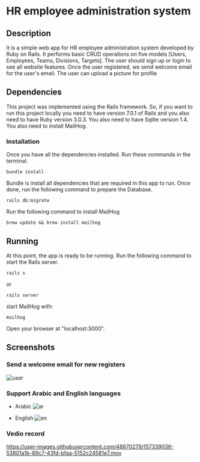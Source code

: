 # HR employee administration system
## Description
It is a simple web app for HR employee administration system developed by Ruby on Rails. It performs basic CRUD operations on five models [Users, Employees, Teams, Divisions, Targets]. The user should sign up or login to see all website features. Once the user registered, we send welcome email for the user's email. The user can upload a picture for profile

## Dependencies
This project was implemented using the Rails framework. So, if you want to run this project locally you need to have version 7.0.1 of Rails and you also need to have Ruby version 3.0.3. You also need to have Sqlite version 1.4. You also need to install MailHog.

### Installation
Once you have all the dependencies installed. Run these commands in the terminal.
```
bundle install
```
Bundle is install all dependencies that are required in this app to run.
Once done, run the following command to prepare the Database.
```
rails db:migrate
```
Run the following command to install MailHog
```
brew update && brew install mailhog 
```

## Running
At this point, the app is ready to be running. Run the following command to start the Rails server.

```
rails s 
```
or 
```
rails server
```
start MailHog with:
```
mailhog
```

Open your browser at "localhost:3000".

## Screenshots
### Send a welcome email for new registers
![user](https://user-images.githubusercontent.com/48870279/155396026-a2d3d7e6-b77a-4ee6-abb5-5562f54c9db8.png)

### Support Arabic and English languages

- Arabic
![ar](https://user-images.githubusercontent.com/48870279/156898441-b0c4007a-8a53-4de0-9396-1ef0547f04c9.png)

- English
![en](https://user-images.githubusercontent.com/48870279/156898513-066dd7e2-3729-498a-b81e-9c1a5e5ef681.png)

### Vedio record
https://user-images.githubusercontent.com/48870279/157339036-53801a1b-89c7-43fd-bfaa-5152c24581e7.mov


